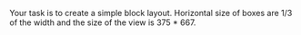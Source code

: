 Your task is to create a simple block layout. Horizontal size of boxes are 1/3 of the width and the size of the view is 375 * 667.
